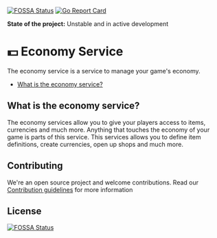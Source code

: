 [![FOSSA Status](https://app.fossa.com/api/projects/git%2Bgithub.com%2FGameComponent%2Feconomy-service.svg?type=shield)](https://app.fossa.com/projects/git%2Bgithub.com%2FGameComponent%2Feconomy-service?ref=badge_shield)
[![Go Report Card](https://goreportcard.com/badge/github.com/GameComponent/economy-service)](https://goreportcard.com/report/github.com/GameComponent/economy-service)

**State of the project:** Unstable and in active development

# :dollar: Economy Service

The economy service is a service to manage your game's economy.

- [What is the economy service?](#what-is-the-economy-service)

## What is the economy service?

The economy services allow you to give your players access to items, currencies and much more. Anything that touches the economy of your game is parts of this service. This services allows you to define item definitions, create currencies, open up shops and much more.



## Contributing

We're an open source project and welcome contributions. Read our [Contribution guidelines](CONTRIBUTING.md) for more information


## License
[![FOSSA Status](https://app.fossa.io/api/projects/git%2Bgithub.com%2FGameComponent%2Feconomy-service.svg?type=large)](https://app.fossa.io/projects/git%2Bgithub.com%2FGameComponent%2Feconomy-service?ref=badge_large)